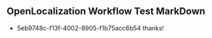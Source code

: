## OpenLocalization Workflow Test MarkDown
* 5eb9748c-f13f-4002-8905-f1b75acc6b54 thanks!

<!--HONumber=Aug16_HO1-->


